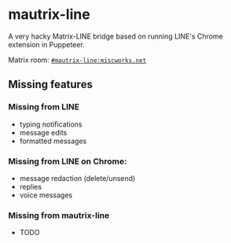 # mautrix-line
A very hacky Matrix-LINE bridge based on running LINE's Chrome extension in Puppeteer.

Matrix room: [`#mautrix-line:miscworks.net`](https://matrix.to/#/#mautrix-line:miscworks.net)

## Missing features
### Missing from LINE
- typing notifications
- message edits
- formatted messages

### Missing from LINE on Chrome:
- message redaction (delete/unsend)
- replies
- voice messages

### Missing from mautrix-line
- TODO
